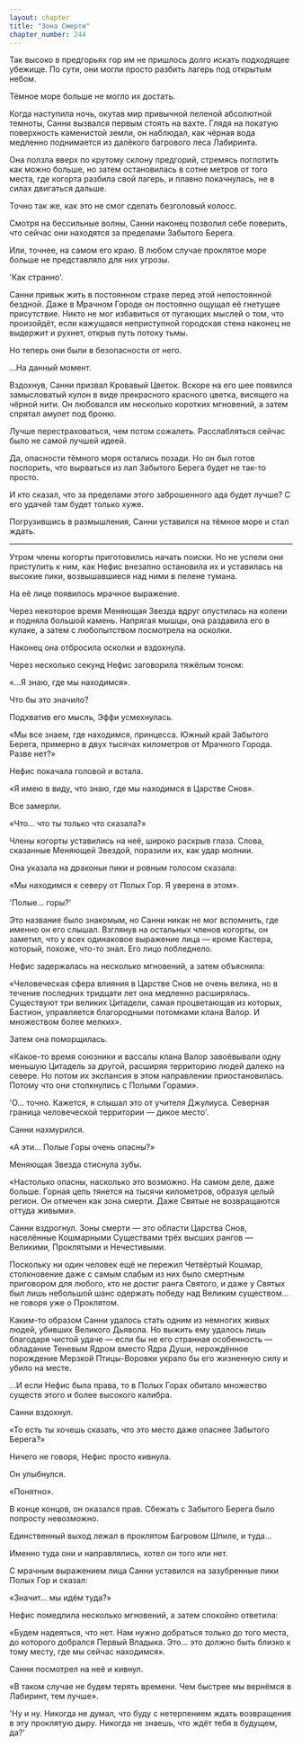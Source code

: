 ```yaml
---
layout: chapter
title: "Зона Смерти"
chapter_number: 244
---
```


Так высоко в предгорьях гор им не пришлось долго искать подходящее убежище. По сути, они могли просто разбить лагерь под открытым небом.

Тёмное море больше не могло их достать.

Когда наступила ночь, окутав мир привычной пеленой абсолютной темноты, Санни вызвался первым стоять на вахте. Глядя на покатую поверхность каменистой земли, он наблюдал, как чёрная вода медленно поднимается из далёкого багрового леса Лабиринта.

Она ползла вверх по крутому склону предгорий, стремясь поглотить как можно больше, но затем остановилась в сотне метров от того места, где когорта разбила свой лагерь, и плавно покачнулась, не в силах двигаться дальше.

Точно так же, как это не смог сделать безголовый колосс.

Смотря на бессильные волны, Санни наконец позволил себе поверить, что сейчас они находятся за пределами Забытого Берега.

Или, точнее, на самом его краю. В любом случае проклятое море больше не представляло для них угрозы.

'Как странно'.

Санни привык жить в постоянном страхе перед этой непостоянной бездной. Даже в Мрачном Городе он постоянно ощущал её гнетущее присутствие. Никто не мог избавиться от пугающих мыслей о том, что произойдёт, если кажущаяся неприступной городская стена наконец не выдержит и рухнет, открыв путь потоку тьмы.

Но теперь они были в безопасности от него.

...На данный момент.

Вздохнув, Санни призвал Кровавый Цветок. Вскоре на его шее появился замысловатый кулон в виде прекрасного красного цветка, висящего на чёрной нити. Он любовался им несколько коротких мгновений, а затем спрятал амулет под броню.

Лучше перестраховаться, чем потом сожалеть. Расслабляться сейчас было не самой лучшей идеей.

Да, опасности тёмного моря остались позади. Но он был готов поспорить, что вырваться из лап Забытого Берега будет не так-то просто.

И кто сказал, что за пределами этого заброшенного ада будет лучше? С его удачей там будет только хуже.

Погрузившись в размышления, Санни уставился на тёмное море и стал ждать.

***

Утром члены когорты приготовились начать поиски. Но не успели они приступить к ним, как Нефис внезапно остановила их и уставилась на высокие пики, возвышавшиеся над ними в пелене тумана.

На её лице появилось мрачное выражение.

Через некоторое время Меняющая Звезда вдруг опустилась на колени и подняла большой камень. Напрягая мышцы, она раздавила его в кулаке, а затем с любопытством посмотрела на осколки.

Наконец она отбросила осколки и вздохнула.

Через несколько секунд Нефис заговорила тяжёлым тоном:

«...Я знаю, где мы находимся».

Что бы это значило?

Подхватив его мысль, Эффи усмехнулась.

«Мы все знаем, где находимся, принцесса. Южный край Забытого Берега, примерно в двух тысячах километров от Мрачного Города. Разве нет?»

Нефис покачала головой и встала.

«Я имею в виду, что знаю, где мы находимся в Царстве Снов».

Все замерли.

«Что... что ты только что сказала?»

Члены когорты уставились на неё, широко раскрыв глаза. Слова, сказанные Меняющей Звездой, поразили их, как удар молнии.

Она указала на драконьи пики и ровным голосом сказала:

«Мы находимся к северу от Полых Гор. Я уверена в этом».

'Полые... горы?'

Это название было знакомым, но Санни никак не мог вспомнить, где именно он его слышал. Взглянув на остальных членов когорты, он заметил, что у всех одинаковое выражение лица — кроме Кастера, который, похоже, что-то знал. Его лицо побледнело.

Нефис задержалась на несколько мгновений, а затем объяснила:

«Человеческая сфера влияния в Царстве Снов не очень велика, но в течение последних тридцати лет она медленно расширялась. Существуют три великих Цитадели, самая процветающая из которых, Бастион, управляется благородными потомками клана Валор. И множеством более мелких».

Затем она поморщилась.

«Какое-то время союзники и вассалы клана Валор завоёвывали одну меньшую Цитадель за другой, расширяя территорию людей далеко на севере. Но потом их экспансия в этом направлении приостановилась. Потому что они столкнулись с Полыми Горами».

'О... точно. Кажется, я слышал это от учителя Джулиуса. Северная граница человеческой территории — дикое место'.

Санни нахмурился.

«А эти... Полые Горы очень опасны?»

Меняющая Звезда стиснула зубы.

«Настолько опасны, насколько это возможно. На самом деле, даже больше. Горная цепь тянется на тысячи километров, образуя целый регион. Он отмечен как зона смерти. Даже Святые не возвращаются оттуда живыми».

Санни вздрогнул. Зоны смерти — это области Царства Снов, населённые Кошмарными Существами трёх высших рангов — Великими, Проклятыми и Нечестивыми.

Поскольку ни один человек ещё не пережил Четвёртый Кошмар, столкновение даже с самым слабым из них было смертным приговором для любого, кто не достиг ранга Святого, и даже у Святых был лишь небольшой шанс одержать победу над Великим существом... не говоря уже о Проклятом.

Каким-то образом Санни удалось стать одним из немногих живых людей, убивших Великого Дьявола. Но выжить ему удалось лишь благодаря чистой удаче — если бы не его странная особенность — обладание Теневым Ядром вместо Ядра Души, нерождённое порождение Мерзкой Птицы-Воровки украло бы его жизненную силу и убило на месте.

...И если Нефис была права, то в Полых Горах обитало множество существ этого и более высокого калибра.

Санни вздохнул.

«То есть ты хочешь сказать, что это место даже опаснее Забытого Берега?»

Ничего не говоря, Нефис просто кивнула.

Он улыбнулся.

«Понятно».

В конце концов, он оказался прав. Сбежать с Забытого Берега было попросту невозможно.

Единственный выход лежал в проклятом Багровом Шпиле, и туда...

Именно туда они и направлялись, хотел он того или нет.

С мрачным выражением лица Санни уставился на зазубренные пики Полых Гор и сказал:

«Значит... мы идём туда?»

Нефис помедлила несколько мгновений, а затем спокойно ответила:

«Будем надеяться, что нет. Нам нужно добраться только до того места, до которого добрался Первый Владыка. Это... это должно быть близко к тому месту, где мы сейчас находимся».

Санни посмотрел на неё и кивнул.

«В таком случае не будем терять времени. Чем быстрее мы вернёмся в Лабиринт, тем лучше».

'Ну и ну. Никогда не думал, что буду с нетерпением ждать возвращения в эту проклятую дыру. Никогда не знаешь, что ждёт тебя в будущем, да?'